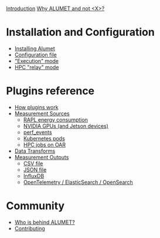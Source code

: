 <!-- markdownlint-disable first-line-h1 no-empty-links -->
[Introduction](intro.md)
[Why ALUMET and not \<X\>?](why_alumet.md)

# Installation and Configuration

- [Installing Alumet](installation/install.md)
- [Configuration file](installation/config.md)
- ["Execution" mode](installation/exec.md)
- [HPC "relay" mode]()

# Plugins reference

- [How plugins work]()
- [Measurement Sources]()
  - [RAPL energy consumption]()
  - [NVIDIA GPUs (and Jetson devices)]()
  - [perf_events]()
  - [Kubernetes pods]()
  - [HPC jobs on OAR]()
- [Data Transforms]()
- [Measurement Outputs]()
  - [CSV file]()
  - [JSON file]()
  - [InfluxDB]()
  - [OpenTelemetry / ElasticSearch / OpenSearch](plugins/output/opentelemetry.md)

# Community

- [Who is behind ALUMET?]()
- [Contributing]()
<!-- markdownlint-enable first-line-h1 no-empty-links -->